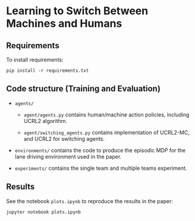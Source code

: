 # Learning to Switch Between Machines and Humans

## Requirements
 To install requirements:

 ```setup
 pip install -r requirements.txt
 ```

## Code structure (Training and Evaluation)

 - `agents/`
     - `agent/agents.py` contains human/machine action policies, including UCRL2 algorithm.

     - `agent/switching_agents.py` contains implementation of UCRL2-MC, and UCRL2 for switching agents.

 - `environments/` contains the code to produce the episodic MDP for the lane driving environment used in the paper.

 - `experiments/` contains the single team and multiple teams experiment.

## Results

See the notebook `plots.ipynb` to reproduce the results in the paper:

```notebook
jupyter notebook plots.ipynb
```
